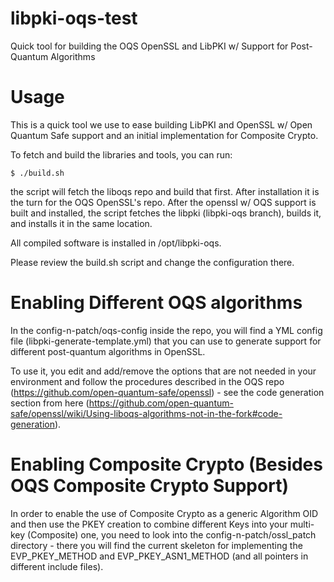 # libpki-oqs-test
Quick tool for building the OQS OpenSSL and LibPKI w/ Support for Post-Quantum Algorithms

# Usage
This is a quick tool we use to ease building LibPKI and OpenSSL w/ Open Quantum Safe support and an initial implementation for Composite Crypto.

To fetch and build the libraries and tools, you can run:
```
$ ./build.sh
```
the script will fetch the liboqs repo and build that first. After installation it is the turn for the OQS OpenSSL's repo. After the openssl w/ OQS support is built and installed, the script fetches the libpki (libpki-oqs branch), builds it, and installs it in the same location.

All compiled software is installed in /opt/libpki-oqs.

Please review the build.sh script and change the configuration there.

# Enabling Different OQS algorithms

In the config-n-patch/oqs-config inside the repo, you will find a YML config file (libpki-generate-template.yml) that you can use to generate support for different post-quantum algorithms in OpenSSL.

To use it, you edit and add/remove the options that are not needed in your environment and follow the procedures described in the OQS repo (https://github.com/open-quantum-safe/openssl) - see the code generation section from here (https://github.com/open-quantum-safe/openssl/wiki/Using-liboqs-algorithms-not-in-the-fork#code-generation).

# Enabling Composite Crypto (Besides OQS Composite Crypto Support)

In order to enable the use of Composite Crypto as a generic Algorithm OID and then use the PKEY creation to combine different Keys into your multi-key (Composite) one, you need to look into the config-n-patch/ossl_patch directory - there you will find the current skeleton for implementing the EVP_PKEY_METHOD and EVP_PKEY_ASN1_METHOD (and all pointers in different include files).
